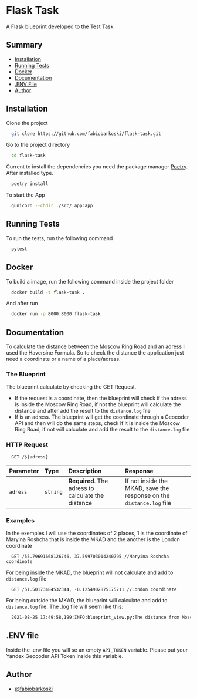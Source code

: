 

# Flask Task

A Flask blueprint developed to the Test Task

## Summary

- [Installation](#installation)
- [Running Tests](#running-tests)
- [Docker](#docker)
- [Documentation](#documentation)
- [.ENV File](#.env-file)
- [Author](#author)

## Installation

Clone the project

```bash
  git clone https://github.com/fabiobarkoski/flask-task.git
```

Go to the project directory

```bash
  cd flask-task
```

Current to install the dependencies you need the package manager [Poetry](https://python-poetry.org/docs/). After installed type.

```bash
  poetry install
```

To start the App

```bash
  gunicorn --chdir ./src/ app:app
```

## Running Tests

To run the tests, run the following command

```bash
  pytest
```

## Docker

To build a image, run the following command inside the project folder

```bash
  docker build -t flask-task .
```

And after run

```bash
  docker run -p 8000:8000 flask-task
```

## Documentation

To calculate the distance between the Moscow Ring Road and an adress I used the Haversine Formula. So to check the distance the application just need a coordinate or a name of a place/adress.

### The Blueprint

The blueprint calculate by checking the GET Request.
- If the request is a coordinate, then the blueprint will check if the adress is inside the Moscow Ring Road, if not the blueprint will calculate the distance and after add the result to the `distance.log` file
- If is an adress. The blueprint will get the coordinate through a Geocoder API and then will do the same steps, check if it is inside the Moscow Ring Road, if not will calculate and add the result to the `distance.log` file

### HTTP Request

```http
  GET /${adress}
```

| Parameter | Type     | Description                       | Response                       |
| :-------- | :------- | :-------------------------------- | :-------------------------------- 
| `adress`      | `string` | **Required**. The adress to calculate the distance | If not inside the MKAD, save the response on the `distance.log` file |

### Examples

In the exemples I will use the coordinates of 2 places, 1 is the coordinate of Maryina Roshcha  that is inside the MKAD and the another is the London coordinate

```http
  GET /55.79691668126746, 37.599703014240795 //Maryina Roshcha coordinate
```
For being inside the MKAD, the blueprint will not calculate and add to `distance.log` file

```http
  GET /51.50173484532344, -0.1254902875175711 //London coordinate
```

For being outside the MKAD, the blueprint will calculate and add to `distance.log` file. The .log file will seem like this:

```bash
  2021-08-25 17:49:58,199:INFO:blueprint_view.py:The distance from Moscow Ring Road to 51.50173484532344, -0.1254902875175711 is 2515 km
```

## .ENV file

Inside the .env file you will se an empty `API_TOKEN` variable. Please put your Yandex Geocoder API Token inside this variable.

## Author

- [@fabiobarkoski](https://www.github.com/fabiobarkoski)


